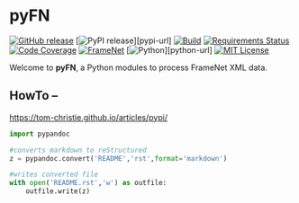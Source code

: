 # pyFN
[![GitHub release][release-image]][release-url]
[![PyPI release][pypi-image]][pypi-url]
[![Build][travis-image]][travis-url]
[![Requirements Status][req-image]][req-url]
[![Code Coverage][coverage-image]][coverage-url]
[![FrameNet][framenet-image]][framenet-url]
[![Python][python-image]][python-url]
[![MIT License][license-image]][license-url]

Welcome to **pyFN**, a Python modules to process FrameNet XML data.

## HowTo &ndash;

https://tom-christie.github.io/articles/pypi/

```python
import pypandoc

#converts markdown to reStructured
z = pypandoc.convert('README','rst',format='markdown')

#writes converted file
with open('README.rst','w') as outfile:
    outfile.write(z)
```

[release-image]:https://img.shields.io/github/release/akb89/pyFN.svg?style=flat-square
[release-url]:https://github.com/akb89/pyFN/releases/latest
[pypi-image]:
[pypi-url]:
[travis-image]:https://img.shields.io/travis/akb89/pyFN.svg?style=flat-square
[travis-url]:https://travis-ci.org/akb89/pyFN
[coverage-image]:https://img.shields.io/coveralls/akb89/pyFN/master.svg?style=flat-square
[coverage-url]:https://coveralls.io/github/akb89/pyFN?branch=master
[framenet-image]:https://img.shields.io/badge/framenet-1.5%E2%87%A1-blue.svg?style=flat-square
[framenet-url]:https://framenet.icsi.berkeley.edu/fndrupal
[python-image]:
[python-url]:
[license-image]:http://img.shields.io/badge/license-MIT-000000.svg?style=flat-square
[license-url]:LICENSE.txt
[req-url]: https://requires.io/github/akb89/pyFN/requirements/?branch=master
[req-image]: https://requires.io/github/akb89/pyFN/requirements.svg?style=flat-square

